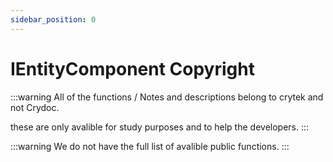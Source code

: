 ```yaml
---
sidebar_position: 0
---
```


# IEntityComponent Copyright
:::warning
All of the functions / Notes and descriptions belong to crytek and not Crydoc.

these are only avalible for study purposes and to help the developers.
:::

:::warning
We do not have the full list of avalible public functions.
:::